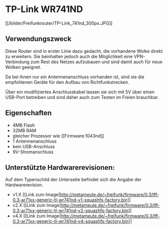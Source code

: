 # TP-Link WR741ND
[[/bilder/Freifunkrouter/TP-Link_741nd_300px.JPG]]

## Verwendungszweck
Diese Router sind in erster Linie dazu gedacht, die vorhandene Wolke direkt zu erweitern.
Sie beinhalten jedoch auch die Möglichkeit eine VPN-Verbindung zum Rest des Netzes aufzubauen und sind damit auch für neue Wolken geeignet.

Da bei ihnen nur ein Antennenanschluss vorhanden ist, sind sie die empfohlenen Geräte für den Aufbau von Richtfunkstrecken.

Über ein modifiziertes Anschlusskabel lassen sie sich mit 5V über einen USB-Port betreiben und sind daher auch zum Testen im Freien brauchbar.

## Eigenschaften
* 4MB Flash
* 32MB RAM
* gleicher Prozessor wie [[Firmware:1043nd]]
* 1 Antennenanschluss
* kein USB-Anschluss
* 9V-Stromanschluss

## Unterstützte Hardwarerevisionen:
Auf dem Typenschild der Unterseite befindet sich die Angabe der Hardwarerevision.

* v1.X [[Link zum Image|http://metameute.de/~freifunk/firmware/0.3/lff-0.3-ar71xx-generic-tl-wr741nd-v1-squashfs-factory.bin]]
* v2.X [[Link zum Image|http://metameute.de/~freifunk/firmware/0.3/lff-0.3-ar71xx-generic-tl-wr741nd-v2-squashfs-factory.bin]]
* v4.X [[Link zum Image|http://metameute.de/~freifunk/firmware/0.3/lff-0.3-ar71xx-generic-tl-wr741nd-v4-squashfs-factory.bin]]
